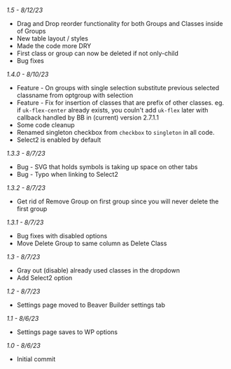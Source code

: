 *1.5 - 8/12/23*
- Drag and Drop reorder functionality for both Groups and Classes inside of Groups
- New table layout / styles
- Made the code more DRY
- First class or group can now be deleted if not only-child
- Bug fixes

*1.4.0 - 8/10/23*
- Feature - On groups with single selection substitute previous selected classname from optgroup with selection
- Feature - Fix for insertion of classes that are prefix of other classes. eg. if `uk-flex-center` already exists, you couln't add `uk-flex` later with callback handled by BB in (current) version 2.7.1.1
- Some code cleanup
- Renamed singleton checkbox from `checkbox` to `singleton` in all code.
- Select2 is enabled by default

*1.3.3 - 8/7/23*
- Bug - SVG that holds symbols is taking up space on other tabs
- Bug - Typo when linking to Select2

*1.3.2 - 8/7/23*
- Get rid of Remove Group on first group since you will never delete the first group

*1.3.1 - 8/7/23*
- Bug fixes with disabled options
- Move Delete Group to same column as Delete Class

*1.3 - 8/7/23*
- Gray out (disable) already used classes in the dropdown
- Add Select2 option

*1.2 - 8/7/23*
- Settings page moved to Beaver Builder settings tab

*1.1 - 8/6/23*
- Settings page saves to WP options

*1.0 - 8/6/23*
- Initial commit
